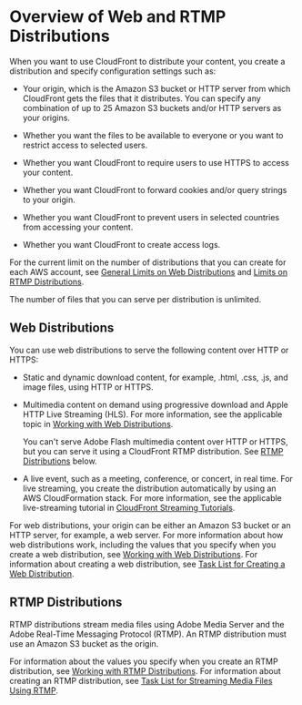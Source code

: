 # Overview of Web and RTMP Distributions<a name="distribution-overview"></a>

When you want to use CloudFront to distribute your content, you create a distribution and specify configuration settings such as:

+ Your origin, which is the Amazon S3 bucket or HTTP server from which CloudFront gets the files that it distributes\. You can specify any combination of up to 25 Amazon S3 buckets and/or HTTP servers as your origins\. 

+ Whether you want the files to be available to everyone or you want to restrict access to selected users\.

+ Whether you want CloudFront to require users to use HTTPS to access your content\.

+ Whether you want CloudFront to forward cookies and/or query strings to your origin\.

+ Whether you want CloudFront to prevent users in selected countries from accessing your content\.

+ Whether you want CloudFront to create access logs\.

For the current limit on the number of distributions that you can create for each AWS account, see [General Limits on Web Distributions](cloudfront-limits.md#limits-web-distributions) and [Limits on RTMP Distributions](cloudfront-limits.md#limits-rtmp-distributions)\.

The number of files that you can serve per distribution is unlimited\.

## Web Distributions<a name="distribution-overview-web"></a>

You can use web distributions to serve the following content over HTTP or HTTPS:

+ Static and dynamic download content, for example, \.html, \.css, \.js, and image files, using HTTP or HTTPS\.

+ Multimedia content on demand using progressive download and Apple HTTP Live Streaming \(HLS\)\.  For more information, see the applicable topic in [Working with Web Distributions](distribution-web.md)\.

  You can't serve Adobe Flash multimedia content over HTTP or HTTPS, but you can serve it using a CloudFront RTMP distribution\. See [RTMP Distributions](#distribution-overview-rtmp) below\.

+ A live event, such as a meeting, conference, or concert, in real time\. For live streaming, you create the distribution automatically by using an AWS CloudFormation stack\. For more information, see the applicable live\-streaming tutorial in [CloudFront Streaming Tutorials](Tutorials.md)\.

For web distributions, your origin can be either an Amazon S3 bucket or an HTTP server, for example, a web server\. For more information about how web distributions work, including the values that you specify when you create a web distribution, see [Working with Web Distributions](distribution-web.md)\. For information about creating a web distribution, see [Task List for Creating a Web Distribution](distribution-web-creating.md)\.

## RTMP Distributions<a name="distribution-overview-rtmp"></a>

RTMP distributions stream media files using Adobe Media Server and the Adobe Real\-Time Messaging Protocol \(RTMP\)\. An RTMP distribution must use an Amazon S3 bucket as the origin\. 

For information about the values you specify when you create an RTMP distribution, see [Working with RTMP Distributions](distribution-rtmp.md)\. For information about creating an RTMP distribution, see [Task List for Streaming Media Files Using RTMP](distribution-rtmp-creating.md)\. 